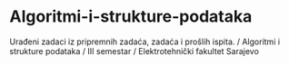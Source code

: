 # Algoritmi-i-strukture-podataka

Urađeni zadaci iz pripremnih zadaća, zadaća i prošlih ispita. / Algoritmi i strukture podataka / III semestar / Elektrotehnički fakultet Sarajevo
